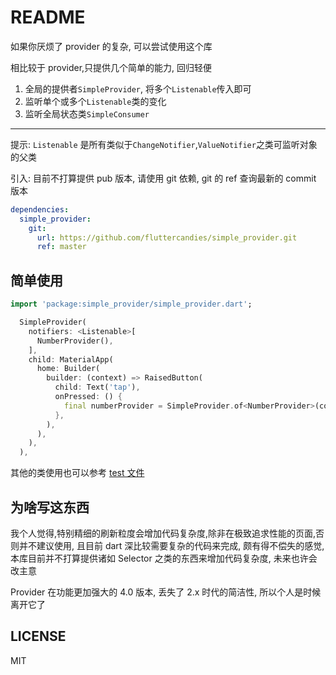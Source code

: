# README

如果你厌烦了 provider 的复杂, 可以尝试使用这个库

相比较于 provider,只提供几个简单的能力, 回归轻便

1. 全局的提供者`SimpleProvider`, 将多个`Listenable`传入即可
2. 监听单个或多个`Listenable`类的变化
3. 监听全局状态类`SimpleConsumer`

---

提示: `Listenable` 是所有类似于`ChangeNotifier`,`ValueNotifier`之类可监听对象的父类

引入:
目前不打算提供 pub 版本, 请使用 git 依赖, git 的 ref 查询最新的 commit 版本

```yaml
dependencies:
  simple_provider:
    git:
      url: https://github.com/fluttercandies/simple_provider.git
      ref: master
```

## 简单使用

```dart
import 'package:simple_provider/simple_provider.dart';

  SimpleProvider(
    notifiers: <Listenable>[
      NumberProvider(),
    ],
    child: MaterialApp(
      home: Builder(
        builder: (context) => RaisedButton(
          child: Text('tap'),
          onPressed: () {
            final numberProvider = SimpleProvider.of<NumberProvider>(context);
          },
        ),
      ),
    ),
  ),
```

其他的类使用也可以参考 [test 文件](https://github.com/flutter-fix-something/simple_provider/blob/master/core/test/simple_provider_test.dart)

## 为啥写这东西

我个人觉得,特别精细的刷新粒度会增加代码复杂度,除非在极致追求性能的页面,否则并不建议使用, 且目前 dart 深比较需要复杂的代码来完成, 颇有得不偿失的感觉, 本库目前并不打算提供诸如 Selector 之类的东西来增加代码复杂度, 未来也许会改主意

Provider 在功能更加强大的 4.0 版本, 丢失了 2.x 时代的简洁性, 所以个人是时候离开它了

## LICENSE

MIT
